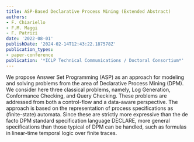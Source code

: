 ```yaml
---
title: ASP-Based Declarative Process Mining (Extended Abstract)
authors:
- F. Chiariello
- F.M. Maggi
- F. Patrizi
date: '2022-08-01'
publishDate: '2024-02-14T12:43:22.187578Z'
publication_types:
- paper-conference
publication: '*ICLP Technical Communications / Doctoral Consortium*'
---
```

We propose Answer Set Programming (ASP) as an approach for modeling and solving problems from the area of Declarative Process Mining (DPM). We consider here three classical problems, namely, Log Generation, Conformance Checking, and Query Checking. These problems are addressed from both a control-flow and a data-aware perspective. The approach is based on the representation of process specifications as (finite-state) automata. Since these are strictly more expressive than the de facto DPM standard specification language DECLARE, more general specifications than those typical of DPM can be handled, such as formulas in linear-time temporal logic over finite traces. 